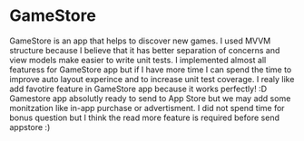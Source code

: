 # GameStore
GameStore is an app that helps to discover new games. I used MVVM structure because I believe that it has better separation of concerns and view models make easier to write unit tests. I implemented almost all featuress for GameStore app but if I have more time I can spend the time to improve auto layout experince and to increase unit test coverage. I realy like add favotire feature in GameStore app because it works perfectly! :D Gamestore app absolutly ready to send to App Store but we may add some monitzation like in-app purchase or advertisment. I did not spend time for bonus question but I think the read more feature is required before send appstore :) 
